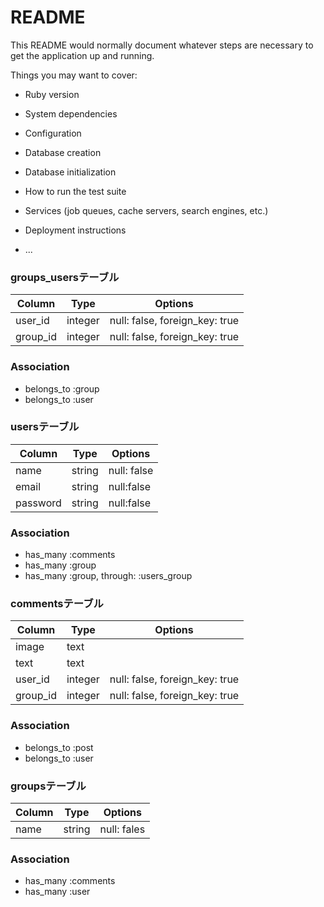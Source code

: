 # README

This README would normally document whatever steps are necessary to get the
application up and running.

Things you may want to cover:

* Ruby version

* System dependencies

* Configuration

* Database creation

* Database initialization

* How to run the test suite

* Services (job queues, cache servers, search engines, etc.)

* Deployment instructions

* ...

### groups_usersテーブル
|Column|Type|Options|
|------|----|-------|
|user_id|integer|null: false, foreign_key: true|
|group_id|integer|null: false, foreign_key: true|
### Association
- belongs_to :group
- belongs_to :user


### usersテーブル
|Column|Type|Options|
|------|----|-------|
|name|string|null: false|
|email|string|null:false|
|password|string|null:false|
### Association
- has_many :comments
- has_many :group
- has_many :group, through: :users_group

### commentsテーブル
|Column|Type|Options|
|------|----|-------|
|image|text||
|text|text||
|user_id|integer|null: false, foreign_key: true|
|group_id|integer|null: false, foreign_key: true|
### Association
- belongs_to :post
- belongs_to :user

### groupsテーブル
|Column|Type|Options|
|------|----|-------|
|name|string|null: fales|
### Association
- has_many :comments
- has_many :user
